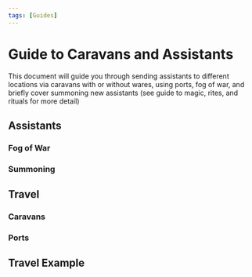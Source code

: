 ```yaml
---
tags: [Guides]
---
```


# Guide to Caravans and Assistants

This document will guide you through sending assistants to different locations via caravans with or without wares, using ports, fog of war, and briefly cover summoning new assistants (see guide to magic, rites, and rituals for more detail)

## Assistants

### Fog of War

### Summoning

## Travel

### Caravans

### Ports

## Travel Example
